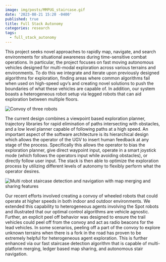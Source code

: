```yaml
---
image: img/posts/MMPUG_staircase.gif
date: '2023-08-21 15:20 -0400'
published: true
title: Full Stack Autonomy
categories: research
tags:
  - full_stack_autonomy
---
```

This project seeks novel approaches to rapidly map, navigate, and search environments for situational awareness during time-sensitive combat operations. In particular, the project focuses on fast moving autonomous vehicles designed for multi-modal exploration across various terrains and environments. To do this we integrate and iterate upon previously designed algorithms for exploration, finding areas where common algorithms fail when used on high-speed ugv’s and creating novel solutions to push the boundaries of what these vehicles are capable of. In addition, our system boasts a heterogeneous robot setup via legged robots that can aid exploration between multiple floors. 

![Convoy of three robots]({{site.baseurl}}/img/posts/MMPUG_Convoy.gif)

The current design combines a viewpoint based exploration planner, trajectory libraries for rapid elimination of paths intersecting with obstacles, and a low level planner capable of following paths at a high speed. An important aspect of the software architecture is its hierarchical design which allows the operator of the UGV to insert human feedback at any stage of the process. Specifically this allows the operator to bias the exploration planner, give direct waypoint input, operate in a smart joystick mode (which follows the operators input while avoiding obstacles), or directly follow user input. The stack is then able to optimize the exploration process by utilizing different levels of autonomy to flexibly perform what the operator desires. 

![Multi robot staircase detection and navigation with map merging and sharing features]({{site.baseurl}}/img/posts/MMPUG_staircase.gif)

Our recent efforts involved creating a convoy of wheeled robots that could operate at higher speeds in both indoor and outdoor environments. We extended this capability to heterogeneous agents involving the Spot robots and illustrated that our optimal control algorithms are vehicle agnostic. Further, an explicit peel off behavior was designed to ensure the trail vehicles could peel off from the convoy and act as radio beacons for the lead vehicles. In some scenarios, peeling off a part of the convoy to explore unknown terrains when there is a fork in the road has proven to be extremely helpful for heterogeneous agent exploration. This is further enhanced via our fast staircase detection algorithm that is capable of multi-platform merging, ledger based map sharing, and autonomous stair navigation. 

